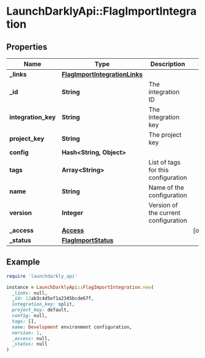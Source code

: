 # LaunchDarklyApi::FlagImportIntegration

## Properties

| Name | Type | Description | Notes |
| ---- | ---- | ----------- | ----- |
| **_links** | [**FlagImportIntegrationLinks**](FlagImportIntegrationLinks.md) |  |  |
| **_id** | **String** | The integration ID |  |
| **integration_key** | **String** | The integration key |  |
| **project_key** | **String** | The project key |  |
| **config** | **Hash&lt;String, Object&gt;** |  |  |
| **tags** | **Array&lt;String&gt;** | List of tags for this configuration |  |
| **name** | **String** | Name of the configuration |  |
| **version** | **Integer** | Version of the current configuration |  |
| **_access** | [**Access**](Access.md) |  | [optional] |
| **_status** | [**FlagImportStatus**](FlagImportStatus.md) |  |  |

## Example

```ruby
require 'launchdarkly_api'

instance = LaunchDarklyApi::FlagImportIntegration.new(
  _links: null,
  _id: 12ab3c4d5ef1a2345bcde67f,
  integration_key: split,
  project_key: default,
  config: null,
  tags: [],
  name: Development environment configuration,
  version: 1,
  _access: null,
  _status: null
)
```

